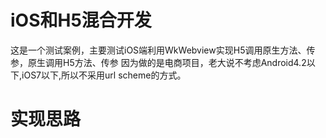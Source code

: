 # iOS和H5混合开发
这是一个测试案例，主要测试iOS端利用WkWebview实现H5调用原生方法、传参，原生调用H5方法、传参
因为做的是电商项目，老大说不考虑Android4.2以下,iOS7以下,所以不采用url scheme的方式。
# 实现思路
